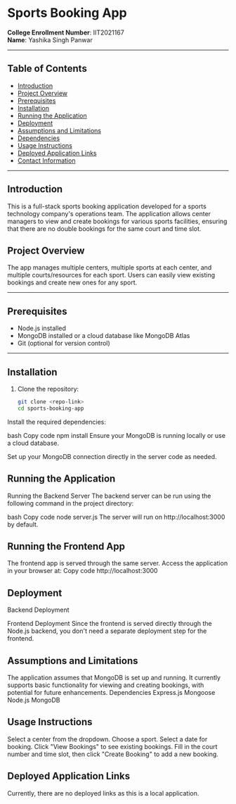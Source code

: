 # Sports Booking App

**College Enrollment Number**: IIT2021167  
**Name**: Yashika Singh Panwar

---

## Table of Contents

- [Introduction](#introduction)
- [Project Overview](#project-overview)
- [Prerequisites](#prerequisites)
- [Installation](#installation)
- [Running the Application](#running-the-application)
- [Deployment](#deployment)
- [Assumptions and Limitations](#assumptions-and-limitations)
- [Dependencies](#dependencies)
- [Usage Instructions](#usage-instructions)
- [Deployed Application Links](#deployed-application-links)
- [Contact Information](#contact-information)

---

## Introduction

This is a full-stack sports booking application developed for a sports technology company's operations team. The application allows center managers to view and create bookings for various sports facilities, ensuring that there are no double bookings for the same court and time slot.

## Project Overview

The app manages multiple centers, multiple sports at each center, and multiple courts/resources for each sport. Users can easily view existing bookings and create new ones for any sport.

---

## Prerequisites

- Node.js installed
- MongoDB installed or a cloud database like MongoDB Atlas
- Git (optional for version control)

---

## Installation

1. Clone the repository:

   ```bash
   git clone <repo-link>
   cd sports-booking-app
Install the required dependencies:

bash
Copy code
npm install
Ensure your MongoDB is running locally or use a cloud database.

Set up your MongoDB connection directly in the server code as needed.

## Running the Application
Running the Backend Server
The backend server can be run using the following command in the project directory:

bash
Copy code
node server.js
The server will run on http://localhost:3000 by default.

## Running the Frontend App
The frontend app is served through the same server. Access the application in your browser at:
Copy code
http://localhost:3000
## Deployment
Backend Deployment

Frontend Deployment
Since the frontend is served directly through the Node.js backend, you don't need a separate deployment step for the frontend.

## Assumptions and Limitations
The application assumes that MongoDB is set up and running.
It currently supports basic functionality for viewing and creating bookings, with potential for future enhancements.
Dependencies
Express.js
Mongoose
Node.js
MongoDB
## Usage Instructions
Select a center from the dropdown.
Choose a sport.
Select a date for booking.
Click "View Bookings" to see existing bookings.
Fill in the court number and time slot, then click "Create Booking" to add a new booking.
## Deployed Application Links
Currently, there are no deployed links as this is a local application.
